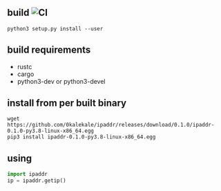 ## build ![CI](https://github.com/0kalekale/ipaddr/workflows/CI/badge.svg)

```
python3 setup.py install --user
```

## build requirements

- rustc
- cargo
- python3-dev or python3-devel

## install from per built binary
```
wget https://github.com/0kalekale/ipaddr/releases/download/0.1.0/ipaddr-0.1.0-py3.8-linux-x86_64.egg
pip3 install ipaddr-0.1.0-py3.8-linux-x86_64.egg
```

## using
```py
import ipaddr
ip = ipaddr.getip()
```
